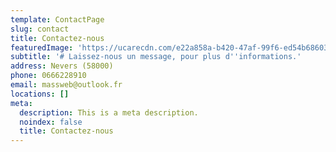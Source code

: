 ```yaml
---
template: ContactPage
slug: contact
title: Contactez-nous
featuredImage: 'https://ucarecdn.com/e22a858a-b420-47af-99f6-ed54b6860333/'
subtitle: '# Laissez-nous un message, pour plus d''informations.'
address: Nevers (58000)
phone: 0666228910
email: massweb@outlook.fr
locations: []
meta:
  description: This is a meta description.
  noindex: false
  title: Contactez-nous
---
```

#
